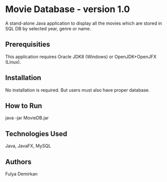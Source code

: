 # Movie Database - version 1.0

A stand-alone Java application to display all the movies which are stored in SQL DB by selected year, genre or name.

## Prerequisities ##
This application requires Oracle JDK8 (Windows) or OpenJDK+OpenJFX (Linux).

## Installation ##
No installation is required. But users must also have proper database.

## How to Run ##
java -jar MovieDB.jar

## Technologies Used ##
Java, JavaFX, MySQL

## Authors ##
Fulya Demirkan 